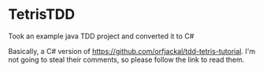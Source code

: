 TetrisTDD
=========

Took an example java TDD project and converted it to C#

Basically, a C# version of https://github.com/orfjackal/tdd-tetris-tutorial.  I'm not going to steal their comments, so please follow the link to read them.

